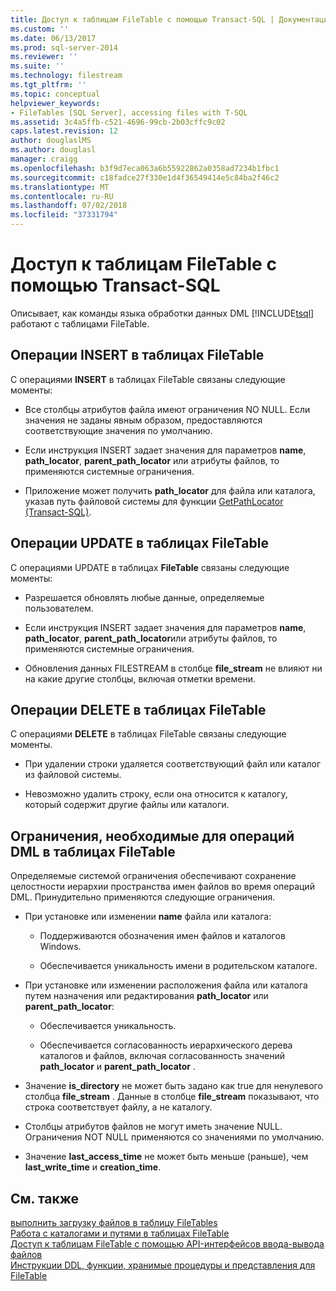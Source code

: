 ```yaml
---
title: Доступ к таблицам FileTable с помощью Transact-SQL | Документация Майкрософт
ms.custom: ''
ms.date: 06/13/2017
ms.prod: sql-server-2014
ms.reviewer: ''
ms.suite: ''
ms.technology: filestream
ms.tgt_pltfrm: ''
ms.topic: conceptual
helpviewer_keywords:
- FileTables [SQL Server], accessing files with T-SQL
ms.assetid: 3c4a5ffb-c521-4696-99cb-2b03cffc9c02
caps.latest.revision: 12
author: douglaslMS
ms.author: douglasl
manager: craigg
ms.openlocfilehash: b3f9d7eca063a6b55922862a0358ad7234b1fbc1
ms.sourcegitcommit: c18fadce27f330e1d4f36549414e5c84ba2f46c2
ms.translationtype: MT
ms.contentlocale: ru-RU
ms.lasthandoff: 07/02/2018
ms.locfileid: "37331794"
---
```

# <a name="access-filetables-with-transact-sql"></a>Доступ к таблицам FileTable с помощью Transact-SQL
  Описывает, как команды языка обработки данных DML [!INCLUDE[tsql](../../includes/tsql-md.md)] работают c таблицами FileTable.  
  
##  <a name="BasicsInsert"></a> Операции INSERT в таблицах FileTable  
 С операциями **INSERT** в таблицах FileTable связаны следующие моменты:  
  
-   Все столбцы атрибутов файла имеют ограничения NO NULL. Если значения не заданы явным образом, предоставляются соответствующие значения по умолчанию.  
  
-   Если инструкция INSERT задает значения для параметров **name**, **path_locator**, **parent_path_locator** или атрибуты файлов, то применяются системные ограничения.  
  
-   Приложение может получить **path_locator** для файла или каталога, указав путь файловой системы для функции [GetPathLocator (Transact-SQL)](/sql/relational-databases/system-functions/getpathlocator-transact-sql).  
  
##  <a name="BasicsUpdate"></a> Операции UPDATE в таблицах FileTable  
 С операциями UPDATE в таблицах **FileTable** связаны следующие моменты:  
  
-   Разрешается обновлять любые данные, определяемые пользователем.  
  
-   Если инструкция INSERT задает значения для параметров **name**, **path_locator**, **parent_path_locator**или атрибуты файлов, то применяются системные ограничения.  
  
-   Обновления данных FILESTREAM в столбце **file_stream** не влияют ни на какие другие столбцы, включая отметки времени.  
  
##  <a name="BasicsDelete"></a> Операции DELETE в таблицах FileTable  
 С операциями **DELETE** в таблицах FileTable связаны следующие моменты.  
  
-   При удалении строки удаляется соответствующий файл или каталог из файловой системы.  
  
-   Невозможно удалить строку, если она относится к каталогу, который содержит другие файлы или каталоги.  
  
##  <a name="BasicsConstraints"></a> Ограничения, необходимые для операций DML в таблицах FileTable  
 Определяемые системой ограничения обеспечивают сохранение целостности иерархии пространства имен файлов во время операций DML. Принудительно применяются следующие ограничения.  
  
-   При установке или изменении **name** файла или каталога:  
  
    -   Поддерживаются обозначения имен файлов и каталогов Windows.  
  
    -   Обеспечивается уникальность имени в родительском каталоге.  
  
-   При установке или изменении расположения файла или каталога путем назначения или редактирования **path_locator** или **parent_path_locator**:  
  
    -   Обеспечивается уникальность.  
  
    -   Обеспечивается согласованность иерархического дерева каталогов и файлов, включая согласованность значений **path_locator** и **parent_path_locator** .  
  
-   Значение **is_directory** не может быть задано как true для ненулевого столбца **file_stream** . Данные в столбце **file_stream** показывают, что строка соответствует файлу, а не каталогу.  
  
-   Столбцы атрибутов файлов не могут иметь значение NULL. Ограничения NOT NULL применяются со значениями по умолчанию.  
  
-   Значение **last_access_time** не может быть меньше (раньше), чем **last_write_time** и **creation_time**.  
  
## <a name="see-also"></a>См. также  
 [выполнить загрузку файлов в таблицу FileTables](load-files-into-filetables.md)   
 [Работа с каталогами и путями в таблицах FileTable](work-with-directories-and-paths-in-filetables.md)   
 [Доступ к таблицам FileTable с помощью API-интерфейсов ввода-вывода файлов](access-filetables-with-file-input-output-apis.md)   
 [Инструкции DDL, функции, хранимые процедуры и представления для FileTable](../views/views.md)  
  
  

